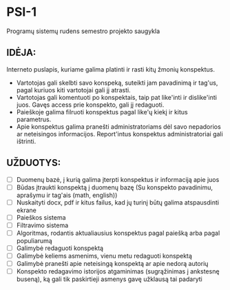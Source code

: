 # PSI-1

Programų sistemų rudens semestro projekto saugykla

## IDĖJA:

Interneto puslapis, kuriame galima platinti ir rasti kitų žmonių konspektus.

- Vartotojas gali skelbti savo konspeką, suteikti jam pavadinimą ir tag'us, pagal kuriuos kiti vartotojai gali jį atrasti.
- Vartotojas gali komentuoti po konspektais, taip pat like'inti ir dislike'inti juos. Gavęs access prie konspekto, gali jį redaguoti.
- Paieškoje galima filruoti konspektus pagal like'ų kiekį ir kitus parametrus.
- Apie konspektus galima pranešti administratoriams dėl savo nepadorios ar neteisingos informacijos. Report'intus konspektus administratoriai gali ištrinti.


## UŽDUOTYS:
 - [ ] Duomenų bazė, į kurią galima įterpti konspektus ir informaciją apie juos
 - [ ] Būdas įtraukti konspektą į duomenų bazę (Su konspekto pavadinimu, aprašymu ir tag'ais (math, english))
 - [ ] Nuskaityti docx, pdf ir kitus failus, kad jų turinį būtų galima atspausdinti ekrane
 - [ ] Paieškos sistema
 - [ ] Filtravimo sistema
 - [ ] Algoritmas, rodantis aktualiausius konspektus pagal paiešką arba pagal populiarumą
 - [ ] Galimybė redaguoti konspektą
 - [ ] Galimybė keliems asmenims, vienu metu redaguoti konspektą
 - [ ] Galimybė pranešti apie neteisingą konspektą ar apie nedorą autorių
 - [ ] Konspekto redagavimo istorijos atgaminimas (sugrąžinimas į ankstesnę buseną), ką gali tik paskirtieji asmenys gavę užklausą tai padaryti
